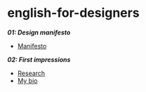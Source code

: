 # english-for-designers

***01: Design manifesto***
- [Manifesto](01-design-manifesto.md)

***02: First impressions***
- [Research](03-research.md)
- [My bio](02-my-bio.md)


